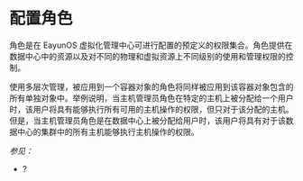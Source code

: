 # 配置角色

角色是在 EayunOS 虚拟化管理中心可进行配置的预定义的权限集合。角色提供在数据中心中的资源以及对不同的物理和虚拟资源上不同级别的使用和管理权限的控制。

使用多层次管理，被应用到一个容器对象的角色将同样被应用到该容器对象包含的所有单独对象中。举例说明，当主机管理员角色在特定的主机上被分配给一个用户时，该用户将具有能够执行所有可用的主机操作的权限，但只对于该分配的主机。但是，当主机管理员角色是在数据中心上被分配给用户时，该用户将具有对于该数据中心的集群中的所有主机能够执行主机操作的权限。

*参见：*

-   ?
